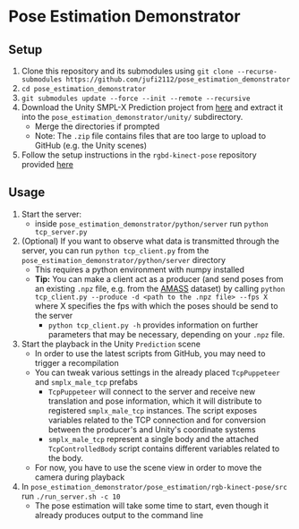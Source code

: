 # Pose Estimation Demonstrator

## Setup

1. Clone this repository and its submodules using `git clone --recurse-submodules https://github.com/jufi2112/pose_estimation_demonstrator`
2. `cd pose_estimation_demonstrator`
3. `git submodules update --force --init --remote --recursive`
4. Download the Unity SMPL-X Prediction project from [here](https://cloudstore.zih.tu-dresden.de/index.php/s/WgLDJDDwzk6pK3E) and extract it into the `pose_estimation_demonstrator/unity/` subdirectory.
    - Merge the directories if prompted
    - Note: The `.zip` file contains files that are too large to upload to GitHub (e.g. the Unity scenes)
5. Follow the setup instructions in the `rgbd-kinect-pose` repository provided [here](./pose_estimation/rgb-kinect-pose)

## Usage
1. Start the server:
    - inside `pose_estimation_demonstrator/python/server` run `python tcp_server.py`
2. (Optional) If you want to observe what data is transmitted through the server, you can run `python tcp_client.py` from the `pose_estimation_demonstrator/python/server` directory
    - This requires a python environment with numpy installed
    - **Tip:** You can make a client act as a producer (and send poses from an existing `.npz` file, e.g. from the [AMASS](https://amass.is.tue.mpg.de/) dataset) by calling `python tcp_client.py --produce -d <path to the .npz file> --fps X` where X specifies the fps with which the poses should be send to the server
        - `python tcp_client.py -h` provides information on further parameters that may be necessary, depending on your `.npz` file.
3. Start the playback in the Unity `Prediction` scene
    - In order to use the latest scripts from GitHub, you may need to trigger a recompilation
    - You can tweak various settings in the already placed `TcpPuppeteer` and `smplx_male_tcp` prefabs
        - `TcpPuppeteer` will connect to the server and receive new translation and pose information, which it will distribute to registered `smplx_male_tcp` instances. The script exposes variables related to the TCP connection and for conversion between the producer's and Unity's coordinate systems
        - `smplx_male_tcp` represent a single body and the attached `TcpControlledBody` script contains different variables related to the body.
    - For now, you have to use the scene view in order to move the camera during playback
4. In `pose_estimation_demonstrator/pose_estimation/rgb-kinect-pose/src` run `./run_server.sh -c 10`
    - The pose estimation will take some time to start, even though it already produces output to the command line